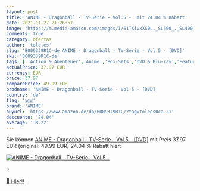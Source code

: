 ```yaml
---
layout: post
title: 'ANIME - Dragonball - TV-Serie - Vol.5 -  mit 24.04 % Rabatt'
date: 2021-11-27 21:26:57
image: 'https://m.media-amazon.com/images/I/51TXivxXS0L._SL500_._SL400_.jpg'
comments: true
category: ofertas
author: 'tole.es'
slug: 'B0093J9R1C-de ANIME - Dragonball - TV-Serie - Vol.5 - [DVD]'
sku: 'B0093J9R1C-de'
tags: [ 'Action & Abenteuer','Anime','Box-Sets','DVD & Blu-ray','Featured Categories','Kinder & Familie','Krimi','Serien & TV-Produktionen','Thriller','anime', ]
actualPrice: 37.97 EUR
currency: EUR
price: 37.97
comparePrice: 49.99 EUR
prodname: 'ANIME - Dragonball - TV-Serie - Vol.5 - [DVD]'
country: 'de'
flag: '🇩🇪'
brand: 'ANIME'
buyurl: 'https://www.amazon.de/dp/B0093J9R1C/?tag=tolees0ca-21'
descuento: '24.04'
average: '38.22'
---
```


Sie können [ANIME - Dragonball - TV-Serie - Vol.5 - [DVD]](https://www.amazon.de/dp/B0093J9R1C/?tag=tolees0ca-21) mit Preis 37.97 EUR (original: 49.99 EUR) 24.04 % Rabatt hier:

[![ANIME - Dragonball - TV-Serie - Vol.5 - ](https://m.media-amazon.com/images/I/51TXivxXS0L._SL500_._SL400_.jpg)](https://www.amazon.de/dp/B0093J9R1C/?tag=tolees0ca-21)

ℹ️:


[🛒 Hier!!](https://www.amazon.de/dp/B0093J9R1C/?tag=tolees0ca-21)
